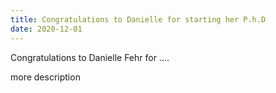 ```yaml
---
title: Congratulations to Danielle for starting her P.h.D
date: 2020-12-01
---
```


Congratulations to Danielle Fehr for ....

<!--more-->

more description
